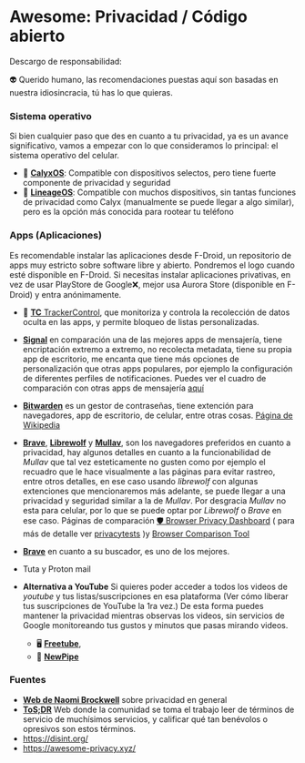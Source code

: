 # Awesome: Privacidad / Código abierto

Descargo de responsabilidad:

👽 Querido humano, las recomendaciones puestas aquí son basadas en nuestra idiosincracia, tú has lo que quieras.

### Sistema operativo

Si bien cualquier paso que des en cuanto a tu privacidad, ya es un avance significativo, vamos a empezar con lo que consideramos lo principal: el sistema operativo del celular.
- 📱 **[CalyxOS](https://calyxos.org/)**: Compatible con dispositivos selectos, pero tiene fuerte componente de privacidad y seguridad
- 📱 **[LineageOS](https://wiki.lineageos.org/)**: Compatible con muchos dispositivos, sin tantas funciones de privacidad como Calyx (manualmente se puede llegar a algo similar), pero es la opción más conocida para rootear tu teléfono 

### Apps (Aplicaciones)

Es recomendable instalar las aplicaciones desde F-Droid, un repositorio de apps muy estricto sobre software libre y abierto. Pondremos el logo cuando esté disponible en F-Droid. Si necesitas instalar aplicaciones privativas, en vez de usar PlayStore de Google❌, mejor usa Aurora Store (disponible en F-Droid) y entra anónimamente.

- 📱 [**TC** TrackerControl](https://trackercontrol.org/), que monitoriza y controla la recolección de datos oculta en las apps, y permite bloqueo de listas personalizadas.
- [**Signal**](https://signal.org/) en comparación una de las mejores apps de mensajería, tiene encriptación extremo a extremo, no recolecta metadata, tiene su propia app de escritorio, me encanta que tiene más opciones de personalización que otras apps populares, por ejemplo la configuración de diferentes perfiles de notificaciones. Puedes ver el cuadro de comparación con otras apps de mensajería [aquí](https://www.securemessagingapps.com/)
- [**Bitwarden**](https://bitwarden.com/) es un gestor de contraseñas, tiene extención para navegadores, app de escritorio, de celular, entre otras cosas. [Página de Wikipedia](https://en.wikipedia.org/wiki/Bitwarden)
- [**Brave**](https://brave.com/), [**Librewolf**](https://librewolf.net/) y [**Mullav**](https://mullvad.net/en/browser), son los navegadores preferidos en cuanto a privacidad, hay algunos detalles en cuanto a la funcionabilidad de *Mullav* que tal vez esteticamente no gusten como por ejemplo el recuadro que le hace visualmente a las páginas para evitar rastreo, entre otros detalles, en ese caso usando *librewolf* con algunas extenciones que mencionaremos más adelante, se puede llegar a una privacidad y seguridad similar a la de *Mullav*. Por desgracia *Mullav* no esta para celular, por lo que se puede optar por *Librewolf* o *Brave* en ese caso. Páginas de comparación [🛡️ Browser Privacy Dashboard](https://msrsaditya.github.io/BrowserPrivacy/) ( para más de detalle ver [privacytests](https://privacytests.org/) )y [Browser Comparison Tool](https://browsers.avoidthehack.com/)
- [**Brave**](https://brave.com/) en cuanto a su buscador, es uno de los mejores.
- Tuta y Proton mail

-  **Alternativa a YouTube** Si quieres poder acceder a todos los videos de *youtube* y tus listas/suscripciones en esa plataforma (Ver cómo liberar tus suscripciones de YouTube la 1ra vez.) De esta forma puedes mantener la privacidad mientras observas los videos, sin servicios de Google monitoreando tus gustos y minutos que pasas mirando videos.
   - 🖥️  [**Freetube**](https://freetubeapp.io/), 
   - 📱 [**NewPipe**](https://f-droid.org/es/packages/org.schabi.newpipe/)

### Fuentes

- [**Web de Naomi Brockwell**](https://www.nbtv.media/) sobre privacidad en general 
- [**ToS;DR**](https://tosdr.org/es) Web donde la comunidad se toma el trabajo leer de términos de servicio de muchísimos servicios, y calificar qué tan benévolos o opresivos son estos términos.
- https://disint.org/
- https://awesome-privacy.xyz/
